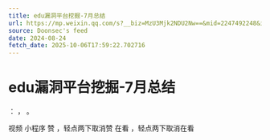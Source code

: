 ```yaml
---
title: edu漏洞平台挖掘-7月总结
url: https://mp.weixin.qq.com/s?__biz=MzU3Mjk2NDU2Nw==&mid=2247492248&idx=1&sn=32038256bfbfc149d7199c70ecb40861
source: Doonsec's feed
date: 2024-08-24
fetch_date: 2025-10-06T17:59:22.702716
---
```


# edu漏洞平台挖掘-7月总结

：
，
。

视频
小程序
赞
，轻点两下取消赞
在看
，轻点两下取消在看